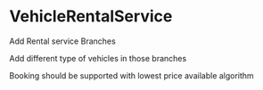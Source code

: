 # VehicleRentalService
Add Rental service Branches

Add different type of vehicles in those branches

Booking should be supported with lowest price available algorithm
